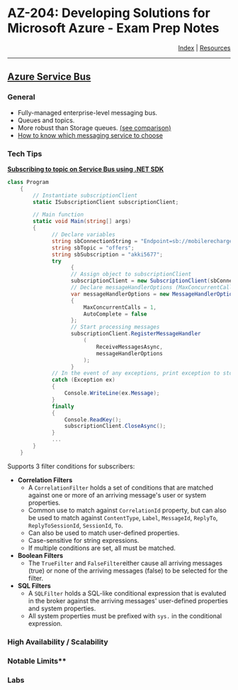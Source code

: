 # AZ-204: Developing Solutions for Microsoft Azure - Exam Prep Notes

<div style="text-align: right"> <a href="..\README.MD">Index</a> | <a href="..\RESOURCES.MD">Resources</a> </div>

----
[Azure Service Bus](https://docs.microsoft.com/en-us/azure/service-bus-messaging/service-bus-messaging-overview)
-----------------
### General

* Fully-managed enterprise-level messaging bus.
* Queues and topics.
* More robust than Storage queues. [(see comparison)](https://docs.microsoft.com/en-us/azure/service-bus-messaging/service-bus-azure-and-service-bus-queues-compared-contrasted)
* [How to know which messaging service to choose](https://docs.microsoft.com/en-us/azure/event-grid/compare-messaging-services)

### Tech Tips
**[Subscribing to topic on Service Bus using .NET SDK](https://www.c-sharpcorner.com/article/azure-service-bus-topic-and-subscription-pub-sub)**
```csharp
class Program
    {  
        // Instantiate subscriptionClient
        static ISubscriptionClient subscriptionClient;

        // Main function
        static void Main(string[] args)
        {  
              // Declare variables
              string sbConnectionString = "Endpoint=sb://mobilerecharge.servicebus.windows.net/;SharedAccessKeyName=RootManageSharedAccessKey;SharedAccessKey=KVb9ubc9XaV0dT/1dMjW9CzPWvA/JGvVvUZ64U21IBI=";  
              string sbTopic = "offers";  
              string sbSubscription = "akki5677";  
              try  
                    { 
                    // Assign object to subscriptionClient
                    subscriptionClient = new SubscriptionClient(sbConnectionString, sbTopic, sbSubscription);
                    // Declare messageHandlerOptions (MaxConcurrentCalls and AutoComplete)
                    var messageHandlerOptions = new MessageHandlerOptions(ExceptionReceivedHandler)
                    {
                        MaxConcurrentCalls = 1,
                        AutoComplete = false  
                    };
                    // Start processing messages
                    subscriptionClient.RegisterMessageHandler
                        (
                            ReceiveMessagesAsync, 
                            messageHandlerOptions
                        );
                    }
              // In the event of any exceptions, print exception to stdout
              catch (Exception ex)
              {
                  Console.WriteLine(ex.Message);
              }
              finally
              {
                  Console.ReadKey();
                  subscriptionClient.CloseAsync();
              }
              ...
        }
    }
```
  Supports 3 filter conditions for subscribers:
  * **Correlation Filters**
    * A `CorrelationFilter` holds a set of conditions that are matched against one or more of an arriving message's user or system properties.
    * Common use to match against `CorrelationId` property, but can also be used to match against `ContentType`, `Label`, `MessageId`, `ReplyTo`, `ReplyToSessionId`, `SessionId`, `To`.
    * Can also be used to match user-defined properties.
    * Case-sensitive for string expressions.
    * If multiple conditions are set, all must be matched.
  * **Boolean Filters**
    * The `TrueFilter` and `FalseFilter`either cause all arriving messages (true) or none of the arriving messages (false) to be selected for the filter.
  * **SQL Filters**
    * A `SQLFilter` holds a SQL-like conditional expression that is evaluted in the broker against the arriving messages' user-defined properties and system properties.
    * All system properties must be prefixed with `sys.` in the conditional expression.
### High Availability / Scalability

### Notable Limits**

### Labs
